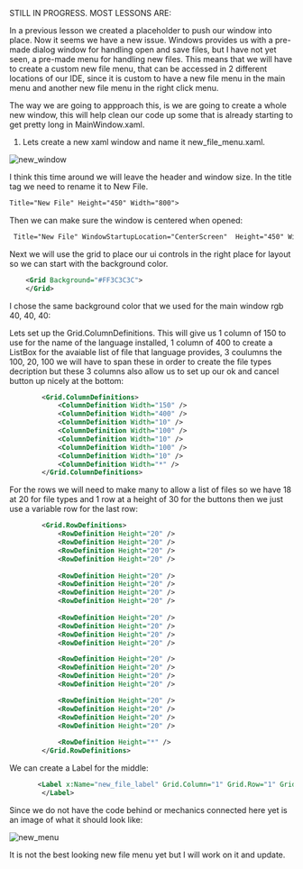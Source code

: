 STILL IN PROGRESS. MOST LESSONS ARE:

In a previous lesson we created a placeholder to push our window into place. Now it seems we have a new issue. Windows provides us with a pre-made dialog window for handling open and save files, but I have not yet seen, a pre-made menu for handling new files. This means that we will have to create a custom new file menu, that can be accessed in 2 different locations of our IDE, since it is custom to have a new file menu in the main menu and another new file menu in the right click menu.

The way we are going to appproach this, is we are going to create a whole new window, this will help clean our code up some that is already starting to get pretty long in MainWindow.xaml.

1) Lets create a new xaml window and name it new_file_menu.xaml.

![new_window](https://github.com/ravenleeblack/Illeshian-Ide/assets/76606152/7636899d-dbb2-46e6-9d1e-da58e7d18072)



I think this time around we will leave the header and window size. In the title tag we need to rename it to New File.

```xml
Title="New File" Height="450" Width="800">
```

Then we can make sure the window is centered when opened:

```xml
 Title="New File" WindowStartupLocation="CenterScreen"  Height="450" Width="800">
```

Next we will use the grid to place our ui controls in the right place for layout so we can start with the background color. 

```xml
    <Grid Background="#FF3C3C3C">
    </Grid>
```
I chose the same background color that we used for the main window rgb 40, 40, 40:

Lets set up the Grid.ColumnDefinitions. This will give us 1 column of 150 to use for the name of the language installed, 1 column of 400 to create a ListBox for the avaiable list of file that language provides, 3 coulumns the 100, 20, 100 we will have to span these in order to create the file types decription but these 3 columns also allow us to set up our ok and cancel button up nicely at the bottom:

```xml
        <Grid.ColumnDefinitions>
            <ColumnDefinition Width="150" />
            <ColumnDefinition Width="400" />
            <ColumnDefinition Width="10" />
            <ColumnDefinition Width="100" />
            <ColumnDefinition Width="10" />
            <ColumnDefinition Width="100" />
            <ColumnDefinition Width="10" />
            <ColumnDefinition Width="*" />
        </Grid.ColumnDefinitions>
```

For the rows we will need to make many to allow a list of files so we have 18 at 20 for file types and 1 row at a height of 30 for the buttons then we just use a variable row for the last row:
```xml
        <Grid.RowDefinitions>
            <RowDefinition Height="20" />
            <RowDefinition Height="20" />
            <RowDefinition Height="20" />
            <RowDefinition Height="20" />
            
            <RowDefinition Height="20" />
            <RowDefinition Height="20" />
            <RowDefinition Height="20" />
            <RowDefinition Height="20" />
            
            <RowDefinition Height="20" />
            <RowDefinition Height="20" />
            <RowDefinition Height="20" />
            <RowDefinition Height="20" />

            <RowDefinition Height="20" />
            <RowDefinition Height="20" />
            <RowDefinition Height="20" />
            <RowDefinition Height="20" />

            <RowDefinition Height="20" />
            <RowDefinition Height="20" />
            <RowDefinition Height="20" />
            <RowDefinition Height="20" />
            
            <RowDefinition Height="*" />
        </Grid.RowDefinitions>
```

We can create a Label for the middle:

```xml
       <Label x:Name="new_file_label" Grid.Column="1" Grid.Row="1" Grid.RowSpan="17" Background="#FF141414">
        </Label>
```

Since we do not have the code behind or mechanics connected here yet is an image of what it should look like:

![new_menu](https://github.com/ravenleeblack/Illeshian-Ide/assets/76606152/c9b0035f-a79d-4cd4-b111-8c0c4b9ba786)

It is not the best looking new file menu yet but I will work on it and update.







